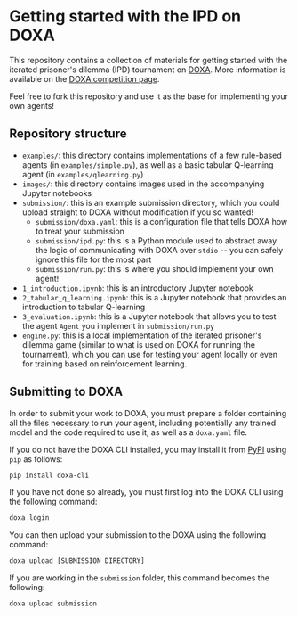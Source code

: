 # Getting started with the IPD on DOXA

This repository contains a collection of materials for getting started with the iterated prisoner's dilemma (IPD) tournament on [DOXA](https://doxaai.com/). More information is available on the [DOXA competition page](https://doxaai.com/competition/ipd).

Feel free to fork this repository and use it as the base for implementing your own agents!

## Repository structure

- `examples/`: this directory contains implementations of a few rule-based agents (in `examples/simple.py`), as well as a basic tabular Q-learning agent (in `examples/qlearning.py`)
- `images/`: this directory contains images used in the accompanying Jupyter notebooks
- `submission/`: this is an example submission directory, which you could upload straight to DOXA without modification if you so wanted!
    - `submission/doxa.yaml`: this is a configuration file that tells DOXA how to treat your submission
    - `submission/ipd.py`: this is a Python module used to abstract away the logic of communicating with DOXA over `stdio` -- you can safely ignore this file for the most part
    - `submission/run.py`: this is where you should implement your own agent!
- `1_introduction.ipynb`: this is an introductory Jupyter notebook
- `2_tabular_q_learning.ipynb`: this is a Jupyter notebook that provides an introduction to tabular Q-learning
- `3_evaluation.ipynb`: this is a Jupyter notebook that allows you to test the agent `Agent` you implement in `submission/run.py`
- `engine.py`: this is a local implementation of the iterated prisoner's dilemma game (similar to what is used on DOXA for running the tournament), which you can use for testing your agent locally or even for training based on reinforcement learning.

## Submitting to DOXA

In order to submit your work to DOXA, you must prepare a folder containing all the files necessary to run your agent, including potentially any trained model and the code required to use it, as well as a `doxa.yaml` file.

If you do not have the DOXA CLI installed, you may install it from [PyPI](https://pypi.org/project/doxa-cli/) using `pip` as follows:

```bash
pip install doxa-cli
```

If you have not done so already, you must first log into the DOXA CLI using the following command:

```bash
doxa login
```

You can then upload your submission to the DOXA using the following command:

```bash
doxa upload [SUBMISSION DIRECTORY]
```

If you are working in the `submission` folder, this command becomes the following:

```bash
doxa upload submission
```
